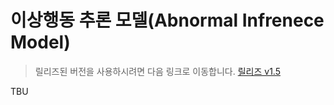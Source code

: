 # 이상행동 추론 모델(Abnormal Infrenece Model)

> 릴리즈된 버전을 사용하시려면 다음 링크로 이동합니다. [릴리즈 v1.5](https://github.com/DGU-ITRC/PLASS_Abnormal/releases/tag/v1.5)

TBU
